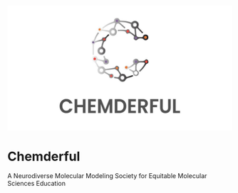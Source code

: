 ![Alt text](Logo.jpg)
# Chemderful
A Neurodiverse Molecular Modeling Society for Equitable Molecular Sciences Education
